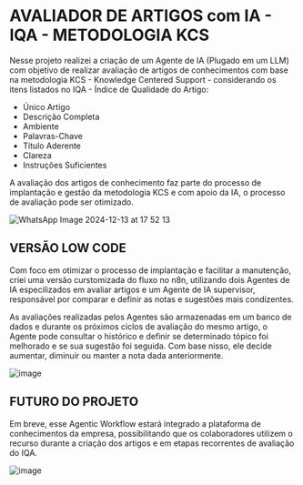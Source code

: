 # AVALIADOR DE ARTIGOS com IA - IQA - METODOLOGIA KCS

Nesse projeto realizei a criação de um Agente de IA (Plugado em um LLM) com objetivo de realizar avaliação de artigos de conhecimentos com base na metodologia KCS - Knowledge Centered Support - considerando os itens listados no IQA - Índice de Qualidade do Artigo:

* Único Artigo
* Descrição Completa
* Ambiente
* Palavras-Chave
* Título Aderente
* Clareza
* Instruções Suficientes

A avaliação dos artigos de conhecimento faz parte do processo de implantação e gestão da metodologia KCS e com apoio da IA, o processo de avaliação pode ser otimizado.

![WhatsApp Image 2024-12-13 at 17 52 13](https://github.com/user-attachments/assets/a685f9ad-f6f0-46e5-8356-032562a3c686)

## VERSÃO LOW CODE

Com foco em otimizar o processo de implantação e facilitar a manutenção, criei uma versão curstomizada do fluxo no n8n, utilizando dois Agentes de IA especilizados em avaliar artigos e um Agente de IA supervisor, responsável por comparar e definir as notas e sugestões mais condizentes.

As avaliações realizadas pelos Agentes são armazenadas em um banco de dados e durante os próximos ciclos de avaliação do mesmo artigo, o Agente pode consultar o histórico e definir se determinado tópico foi melhorado e se sua sugestão foi seguida. Com base nisso, ele decide aumentar, diminuir ou manter a nota dada anteriormente.

![image](https://github.com/user-attachments/assets/c65fb1ac-1243-4f93-82de-fc7f1911aefd)

## FUTURO DO PROJETO

Em breve, esse Agentic Workflow estará integrado a plataforma de conhecimentos da empresa, possibilitando que os colaboradores utilizem o recurso durante a criação dos artigos e em etapas recorrentes de avaliação do IQA.

![image](https://github.com/user-attachments/assets/f46051ee-0771-4014-8b35-ef411b734a7e)
